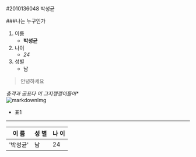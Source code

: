 
#2010136048 박성균

###나는 누구인가
 1. 이름
 	- **박성균**
 2. 나이
 	- *24*
 3. 성별
 	- 남


>안녕하세요

*충격과 공포다 이 그지깽깽이들아**  
![markdownImg](https://encrypted-tbn0.gstatic.com/images?q=tbn:ANd9GcRmApNPuN_a5ZS8I5YDM1CGCNhJVKHz5A7ZQEem_gg1NoU9r6TzPQkDr_I "Inline Style")

 - 표1
---
| 이 름  | 성 별 | 나 이 |
|------- |-------|-------|
|'박성균'|   남  | 24    |


